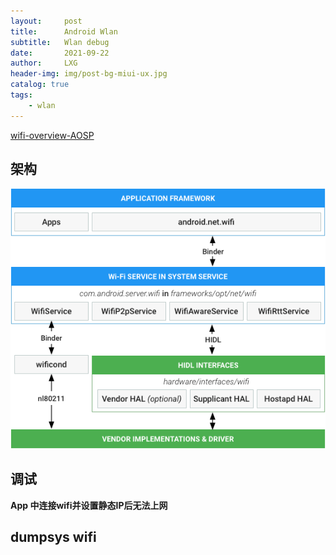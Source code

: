 ```yaml
---
layout:     post
title:      Android Wlan
subtitle:   Wlan debug
date:       2021-09-22
author:     LXG
header-img: img/post-bg-miui-ux.jpg
catalog: true
tags:
    - wlan
---
```


[wifi-overview-AOSP](https://source.android.google.cn/devices/tech/connect/wifi-overview)

## 架构

![wifi-arch](/images/network/wifi-arch.png)

## 调试

**App 中连接wifi并设置静态IP后无法上网**

## dumpsys wifi


